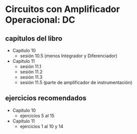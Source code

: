 # Circuitos con Amplificador Operacional: DC

## capítulos del libro
- Capítulo 10
  - sesión 10.5 (menos Integrador y Diferenciador)
- Capítulo 11
  - sesión 11.1
  - sesión 11.2
  - sesión 11.3
  - sesión 11.5 (parte de amplificador de instrumentación) 

## ejercicios recomendados
- Capítulo 10
  - ejercicios 5 al 15
- Capítulo 11
  - ejercicios 1 al 10 y 14
